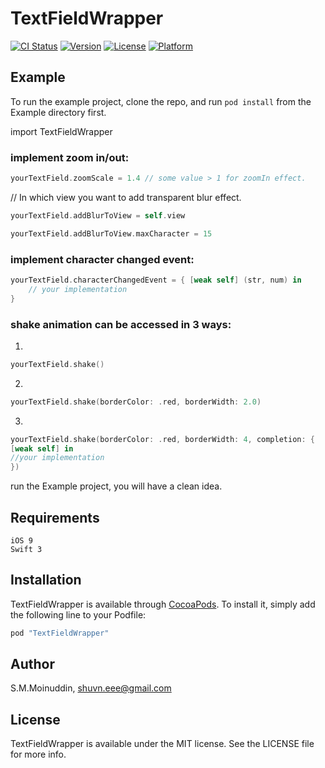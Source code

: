 # TextFieldWrapper

[![CI Status](http://img.shields.io/travis/s1Moinuddin/TextFieldWrapper.svg?style=flat)](https://travis-ci.org/s1Moinuddin/TextFieldWrapper)
[![Version](https://img.shields.io/cocoapods/v/TextFieldWrapper.svg?style=flat)](http://cocoapods.org/pods/TextFieldWrapper)
[![License](https://img.shields.io/cocoapods/l/TextFieldWrapper.svg?style=flat)](http://cocoapods.org/pods/TextFieldWrapper)
[![Platform](https://img.shields.io/cocoapods/p/TextFieldWrapper.svg?style=flat)](http://cocoapods.org/pods/TextFieldWrapper)

## Example

To run the example project, clone the repo, and run `pod install` from the Example directory first.

import TextFieldWrapper

### implement zoom in/out:
```swift
yourTextField.zoomScale = 1.4 // some value > 1 for zoomIn effect.
```
// In which view you want to add transparent blur effect.
```swift
yourTextField.addBlurToView = self.view

yourTextField.addBlurToView.maxCharacter = 15
```
### implement character changed event:
```swift
yourTextField.characterChangedEvent = { [weak self] (str, num) in
    // your implementation
}
```
### shake animation can be accessed in 3 ways:
1. 
```swift
yourTextField.shake()
```
2. 
```swift
yourTextField.shake(borderColor: .red, borderWidth: 2.0)
```
3. 
```swift
yourTextField.shake(borderColor: .red, borderWidth: 4, completion: { 
[weak self] in
//your implementation
})
```

run the Example project, you will have a clean idea. 


## Requirements
    iOS 9
    Swift 3

## Installation

TextFieldWrapper is available through [CocoaPods](http://cocoapods.org). To install
it, simply add the following line to your Podfile:

```ruby
pod "TextFieldWrapper"
```

## Author

S.M.Moinuddin, shuvn.eee@gmail.com

## License

TextFieldWrapper is available under the MIT license. See the LICENSE file for more info.
